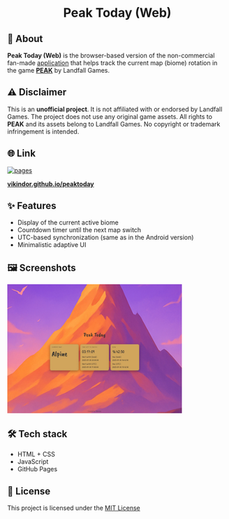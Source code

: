 <h1 align="center">
Peak Today (Web)
</h1>

## 📌 About

**Peak Today (Web)** is the browser-based version of the non-commercial fan-made <a href="https://github.com/Vikindor/peaktoday-android" target="_blank">application</a> that helps track the current map (biome) rotation in the game **[PEAK](https://landfall.se/peak)** by Landfall Games.

## ⚠ Disclaimer

This is an **unofficial project**. It is not affiliated with or endorsed by Landfall Games.
The project does not use any original game assets. All rights to **PEAK** and its assets belong to Landfall Games.
No copyright or trademark infringement is intended.

## 🌐 Link

[![pages](https://img.shields.io/badge/GitHub%20Pages-live-brightgreen)](https://vikindor.github.io/peaktoday/)

**[vikindor.github.io/peaktoday](https://vikindor.github.io/peaktoday/)**

## ✨ Features

- Display of the current active biome
- Countdown timer until the next map switch
- UTC-based synchronization (same as in the Android version)
- Minimalistic adaptive UI

## 🖼 Screenshots

<img src="assets/peak_scr_web.jpg" width="400"/>

## 🛠 Tech stack

- HTML + CSS  
- JavaScript
- GitHub Pages

## 📜 License

This project is licensed under the [MIT License](LICENSE)
